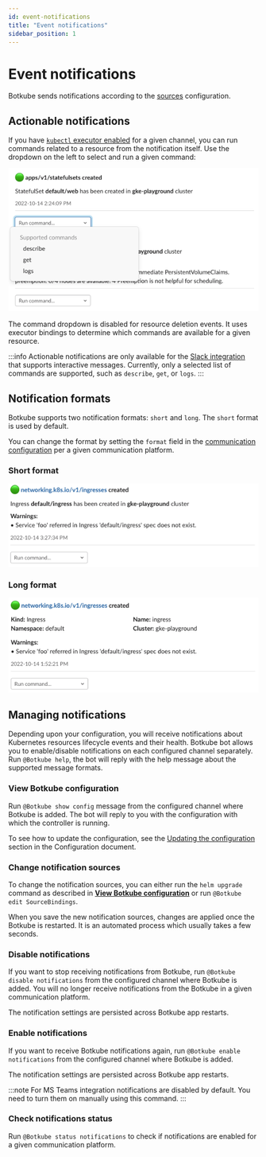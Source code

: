 ```yaml
---
id: event-notifications
title: "Event notifications"
sidebar_position: 1
---
```


# Event notifications

Botkube sends notifications according to the [sources](../configuration/source/index.md) configuration.

## Actionable notifications

If you have [`kubectl` executor enabled](docs/configuration/executor/kubectl.md) for a given channel, you can run commands related to a resource from the notification itself. Use the dropdown on the left to select and run a given command:

![Actionable notifications](./assets/actionable-notifications.png)

The command dropdown is disabled for resource deletion events. It uses executor bindings to determine which commands are available for a given resource.

:::info
Actionable notifications are only available for the [Slack integration](../installation/slack/index.md) that supports interactive messages. Currently, only a selected list of commands are supported, such as `describe`, `get`, or `logs`.
:::

## Notification formats

Botkube supports two notification formats: `short` and `long`. The `short` format is used by default.

You can change the format by setting the `format` field in the [communication configuration](../configuration/communication/index.md) per a given communication platform.

### Short format

![Short notification](./assets/short-notification.png)

### Long format

![Long notification](./assets/long-notification.png)

## Managing notifications

Depending upon your configuration, you will receive notifications about Kubernetes resources lifecycle events and their health.
Botkube bot allows you to enable/disable notifications on each configured channel separately. Run `@Botkube help`, the bot will reply with the help message about the supported message formats.

### View Botkube configuration

Run `@Botkube show config` message from the configured channel where Botkube is added. The bot will reply to you with the configuration with which the controller is running.

To see how to update the configuration, see the [Updating the configuration](../configuration/index.md#updating-the-configuration) section in the Configuration document.

### Change notification sources

To change the notification sources, you can either run the `helm upgrade` command as described in [**View Botkube configuration**](#view-botkube-configuration) or run `@Botkube edit SourceBindings`.

When you save the new notification sources, changes are applied once the Botkube is restarted. It is an automated process which usually takes a few seconds.

### Disable notifications

If you want to stop receiving notifications from Botkube, run `@Botkube disable notifications` from the configured channel where Botkube is added. You will no longer receive notifications from the Botkube in a given communication platform.

The notification settings are persisted across Botkube app restarts.

### Enable notifications

If you want to receive Botkube notifications again, run `@Botkube enable notifications` from the configured channel where Botkube is added.

The notification settings are persisted across Botkube app restarts.

:::note
For MS Teams integration notifications are disabled by default. You need to turn them on manually using this command.
:::

### Check notifications status

Run `@Botkube status notifications` to check if notifications are enabled for a given communication platform.
